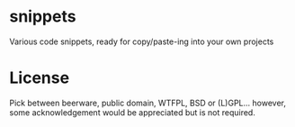 # snippets
Various code snippets, ready for copy/paste-ing into your own projects

# License

Pick between beerware, public domain, WTFPL, BSD or (L)GPL... however, some acknowledgement would be appreciated but is not required.
